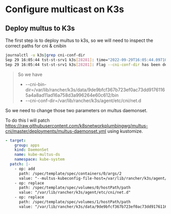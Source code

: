 # Configure multicast on K3s 

## Deploy multus to K3s

The first step is to deploy multus to k3s, so we will need to inspect the correct paths for cni & cnibin

```bash
journalctl -u k3s|grep cni-conf-dir
Sep 29 16:05:44 tst-st-srv1 k3s[28281]: time="2022-09-29T16:05:44.097107228Z" level=info msg="Running kubelet --address=0.0.0.0 --anonymous-auth=false --authentication-token-webhook=true --authorization-mode=Webhook --cgroup-driver=cgroupfs --client-ca-file=/var/lib/rancher/k3s/agent/client-ca.crt --cloud-provider=external --cluster-dns=10.43.0.10 --cluster-domain=cluster.local --cni-bin-dir=/var/lib/rancher/k3s/data/9de9bfcf367b723ef0ac73dd91761165a4a8ad11ad16a758d3a996264e60c612/bin --cni-conf-dir=/var/lib/rancher/k3s/agent/etc/cni/net.d --container-runtime-endpoint=unix:///run/k3s/containerd/containerd.sock --container-runtime=remote --containerd=/run/k3s/containerd/containerd.sock --eviction-hard=imagefs.available<5%,nodefs.available<5% --eviction-minimum-reclaim=imagefs.available=10%,nodefs.available=10% --fail-swap-on=false --healthz-bind-address=127.0.0.1 --hostname-override=tst-st-srv1 --kubeconfig=/var/lib/rancher/k3s/agent/kubelet.kubeconfig --node-labels= --pod-manifest-path=/var/lib/rancher/k3s/agent/pod-manifests --read-only-port=0 --resolv-conf=/etc/resolv.conf --serialize-image-pulls=false --tls-cert-file=/var/lib/rancher/k3s/agent/serving-kubelet.crt --tls-private-key-file=/var/lib/rancher/k3s/agent/serving-kubelet.key"
Sep 29 16:05:44 tst-st-srv1 k3s[28281]: Flag --cni-conf-dir has been deprecated, will be removed along with dockershim.
```
> So we have 
> * --cni-bin-dir=/var/lib/rancher/k3s/data/9de9bfcf367b723ef0ac73dd91761165a4a8ad11ad16a758d3a996264e60c612/bin 
> * --cni-conf-dir=/var/lib/rancher/k3s/agent/etc/cni/net.d

So we need to change those two parameters on multus daemonset.

To do this I will patch https://raw.githubusercontent.com/k8snetworkplumbingwg/multus-cni/master/deployments/multus-daemonset.yml using kustomize.

```yaml
- target:
    group: apps
    kind: DaemonSet
    name: kube-multus-ds
    namespace: kube-system
  patch: |-
    - op: add
      path: /spec/template/spec/containers/0/args/2
      value: "--multus-kubeconfig-file-host=/var/lib/rancher/k3s/agent/etc/cni/net.d/multus.d/multus.kubeconfig"
    - op: replace
      path: /spec/template/spec/volumes/0/hostPath/path
      value: "/var/lib/rancher/k3s/agent/etc/cni/net.d"
    - op: replace
      path: /spec/template/spec/volumes/1/hostPath/path
      value: "/var/lib/rancher/k3s/data/9de9bfcf367b723ef0ac73dd91761165a4a8ad11ad16a758d3a996264e60c612/bin"
```